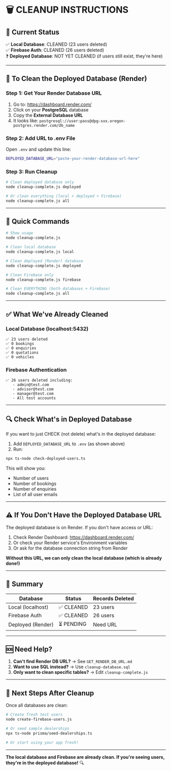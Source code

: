 # 🗑️ CLEANUP INSTRUCTIONS

## 📍 **Current Status**

✅ **Local Database**: CLEANED (23 users deleted)  
✅ **Firebase Auth**: CLEANED (26 users deleted)  
❓ **Deployed Database**: NOT YET CLEANED (if users still exist, they're here)

---

## 🎯 **To Clean the Deployed Database (Render)**

### **Step 1: Get Your Render Database URL**

1. Go to: https://dashboard.render.com/
2. Click on your **PostgreSQL** database
3. Copy the **External Database URL**
4. It looks like: `postgresql://user:pass@dpg-xxx.oregon-postgres.render.com/db_name`

### **Step 2: Add URL to .env File**

Open `.env` and update this line:
```bash
DEPLOYED_DATABASE_URL="paste-your-render-database-url-here"
```

### **Step 3: Run Cleanup**

```bash
# Clean deployed database only
node cleanup-complete.js deployed

# Or clean everything (local + deployed + Firebase)
node cleanup-complete.js all
```

---

## 🚀 **Quick Commands**

```bash
# Show usage
node cleanup-complete.js

# Clean local database
node cleanup-complete.js local

# Clean deployed (Render) database  
node cleanup-complete.js deployed

# Clean Firebase only
node cleanup-complete.js firebase

# Clean EVERYTHING (both databases + Firebase)
node cleanup-complete.js all
```

---

## ✅ **What We've Already Cleaned**

### Local Database (localhost:5432)
```
✅ 23 users deleted
✅ 0 bookings
✅ 0 enquiries
✅ 0 quotations
✅ 0 vehicles
```

### Firebase Authentication
```
✅ 26 users deleted including:
   - admin@test.com
   - advisor@test.com
   - manager@test.com
   - All test accounts
```

---

## 🔍 **Check What's in Deployed Database**

If you want to just CHECK (not delete) what's in the deployed database:

1. Add `DEPLOYED_DATABASE_URL` to `.env` (as shown above)
2. Run:
```bash
npx ts-node check-deployed-users.ts
```

This will show you:
- Number of users
- Number of bookings
- Number of enquiries
- List of all user emails

---

## ⚠️ **If You Don't Have the Deployed Database URL**

The deployed database is on Render. If you don't have access or URL:

1. Check Render Dashboard: https://dashboard.render.com/
2. Or check your Render service's Environment variables
3. Or ask for the database connection string from Render

**Without this URL, we can only clean the local database (which is already done!)**

---

## 📝 **Summary**

| Database | Status | Records Deleted |
|----------|--------|-----------------|
| Local (localhost) | ✅ CLEANED | 23 users |
| Firebase Auth | ✅ CLEANED | 26 users |
| Deployed (Render) | ⏳ PENDING | Need URL |

---

## 🆘 **Need Help?**

1. **Can't find Render DB URL?** → See `GET_RENDER_DB_URL.md`
2. **Want to use SQL instead?** → Use `cleanup-database.sql`
3. **Only want to clean specific tables?** → Edit `cleanup-complete.js`

---

## 🎯 **Next Steps After Cleanup**

Once all databases are clean:

```bash
# Create fresh test users
node create-firebase-users.js

# Or seed sample dealerships
npx ts-node prisma/seed-dealerships.ts

# Or start using your app fresh!
```

---

**The local database and Firebase are already clean. If you're seeing users, they're in the deployed database!** 🔍


